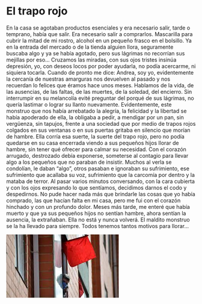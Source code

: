 # El trapo rojo

En la casa se agotaban productos esenciales y era necesario salir, tarde o temprano, había que salir. Era necesario salir a comprarlos. Mascarilla para cubrir la mitad de mi rostro, alcohol en un pequeño frasco en el bolsillo. Ya en la entrada del mercado o de la tienda alguien llora, seguramente buscaba algo y ya se había agotado, pero sus lágrimas no recorrían sus mejillas por eso… Cruzamos las miradas, con sus ojos tristes insinúa depresión, yo, con deseos locos por poder ayudarla, no podía acercarme, ni siquiera tocarla. Cuando de pronto me dice: Andrea, soy yo, evidentemente la cercanía de nuestras amarguras nos devuelven al pasado y nos recuerdan lo felices que éramos hace unos meses. Hablamos de la vida, de las ausencias, de las faltas, de las muertes, de la soledad, del encierro. Sin interrumpir en su melancolía evité preguntar del porqué de sus lágrimas, no quería lastimar o lograr su llanto nuevamente. Evidentemente, este monstruo que nos había arrebatado la alegría, la felicidad y la libertad se había apoderado de ella, la obligaba a pedir, a mendigar por un pan, sin vergüenza, sin tapujos, frente a una sociedad que por medio de trapos rojos colgados en sus ventanas o en sus puertas gritaba en silencio que morían de hambre. Ella corría esa suerte, la suerte del trapo rojo, pero no podía quedarse en su casa encerrada viendo a sus pequeños hijos llorar de hambre, sin tener qué ofrecer para calmar su necesidad. Con el corazón arrugado, destrozado debía exponerse, someterse al contagio para llevar algo a los pequeños que no paraban de insistir. Muchos al verla se condolían, le daban “algo”, otros pasaban e ignoraban su sufrimiento, ese sufrimiento que acallaba su voz, sufrimiento que la carcomía por dentro y la mataba de terror. Al pasar varios minutos conversando, con la cara cubierta y con los ojos expresando lo que sentíamos, decidimos darnos el codo y despedirnos. No pude hacer nada más que brindarle las cosas que yo había comprado, las que hacían falta en mi casa, pero me fui con el corazón hinchado y con un profundo dolor. Meses más tarde, me enteré que había muerto y que ya sus pequeños hijos no sentían hambre, ahora sentían la ausencia, la extrañaban. Ella no está y nunca volverá. El maldito monstruo se la ha llevado para siempre. Todos tenemos tantos motivos para llorar…

![](.gitbook/assets/trapo-rojo2.jpg)

